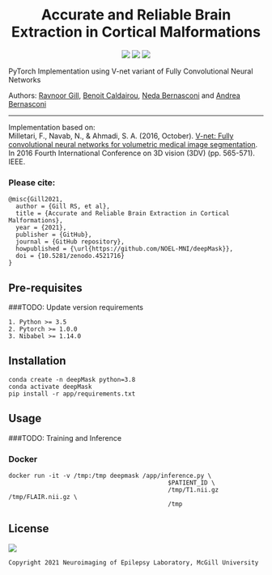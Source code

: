 <h1 align="center">
  <b>Accurate and Reliable Brain Extraction in Cortical Malformations</b><br>
</h1>

<p align="center">
      <a href="https://www.python.org/">
        <img src="https://img.shields.io/badge/Python-3.7-ff69b4.svg" /></a>
       <a href= "https://pytorch.org/">
        <img src="https://img.shields.io/badge/PyTorch-1.7-2BAF2B.svg" /></a>
       <a href= "https://github.com/NOEL-MNI/deepMask/blob/main/LICENSE">
        <img src="https://img.shields.io/badge/License-BSD%203--Clause-blue.svg" /></a>
</p>

PyTorch Implementation using V-net variant of Fully Convolutional Neural Networks

Authors: [Ravnoor Gill](https://github.com/ravnoor), [Benoit Caldairou](https://github.com/bcaldairou), [Neda Bernasconi](https://noel.bic.mni.mcgill.ca/~noel/people/neda-bernasconi/) and [Andrea Bernasconi](https://noel.bic.mni.mcgill.ca/~noel/people/andrea-bernasconi/)

------------------------

Implementation based on:<br>
Milletari, F., Navab, N., & Ahmadi, S. A. (2016, October). [V-net: Fully convolutional neural networks for volumetric medical image segmentation](https://arxiv.org/abs/1606.04797). In 2016 Fourth International Conference on 3D vision (3DV) (pp. 565-571). IEEE.


### Please cite:
```
@misc{Gill2021,
  author = {Gill RS, et al},
  title = {Accurate and Reliable Brain Extraction in Cortical Malformations},
  year = {2021},
  publisher = {GitHub},
  journal = {GitHub repository},
  howpublished = {\url{https://github.com/NOEL-MNI/deepMask}},
  doi = {10.5281/zenodo.4521716}
}
```

## Pre-requisites
###TODO: Update version requirements
```
1. Python >= 3.5
2. Pytorch >= 1.0.0
3. Nibabel >= 1.14.0
```

## Installation

```
conda create -n deepMask python=3.8
conda activate deepMask
pip install -r app/requirements.txt
```


## Usage
###TODO: Training and Inference
### Docker
```
docker run -it -v /tmp:/tmp deepmask /app/inference.py \
                                            $PATIENT_ID \
                                            /tmp/T1.nii.gz /tmp/FLAIR.nii.gz \
                                            /tmp
```

## License
<a href= "https://opensource.org/licenses/BSD-3-Clause"><img src="https://img.shields.io/badge/License-BSD%203--Clause-blue.svg" /></a>
```
Copyright 2021 Neuroimaging of Epilepsy Laboratory, McGill University
```
